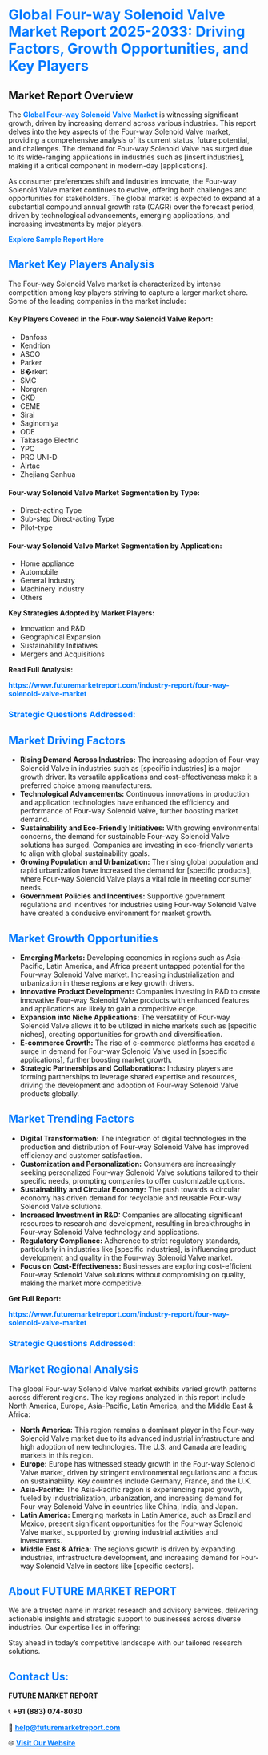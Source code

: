 <h1 style="color: #007BFF;">Global Four-way Solenoid Valve Market Report 2025-2033: Driving Factors, Growth Opportunities, and Key Players</h1>

<section id="overview">
<h2>Market Report Overview</h2>
<p>The <a href="https://www.futuremarketreport.com/industry-report/four-way-solenoid-valve-market" style="color: #007BFF; text-decoration: none;"><strong>Global Four-way Solenoid Valve Market</strong></a> is witnessing significant growth, driven by increasing demand across various industries. This report delves into the key aspects of the Four-way Solenoid Valve market, providing a comprehensive analysis of its current status, future potential, and challenges. The demand for Four-way Solenoid Valve has surged due to its wide-ranging applications in industries such as [insert industries], making it a critical component in modern-day [applications].</p>
<p>As consumer preferences shift and industries innovate, the Four-way Solenoid Valve market continues to evolve, offering both challenges and opportunities for stakeholders. The global market is expected to expand at a substantial compound annual growth rate (CAGR) over the forecast period, driven by technological advancements, emerging applications, and increasing investments by major players.</p>
</section>

<section id="overview">
<p><a href="https://www.futuremarketreport.com/request-sample/reportId=40721" style="color: #007BFF; text-decoration: none;"><strong>Explore Sample Report Here</strong></a></p>
</section>

<section id="key-players">
<h2 style="color: #007BFF;">Market Key Players Analysis</h2>
<p>The Four-way Solenoid Valve market is characterized by intense competition among key players striving to capture a larger market share. Some of the leading companies in the market include:</p>
<h4>Key Players Covered in the Four-way Solenoid Valve Report:</h4>
<ul><li>Danfoss</li><li>Kendrion</li><li>ASCO</li><li>Parker</li><li>B�rkert</li><li>SMC</li><li>Norgren</li><li>CKD</li><li>CEME</li><li>Sirai</li><li>Saginomiya</li><li>ODE</li><li>Takasago Electric</li><li>YPC</li><li>PRO UNI-D</li><li>Airtac</li><li>Zhejiang Sanhua</li></ul>
<h4>Four-way Solenoid Valve Market Segmentation by Type:</h4>
<ul><li>Direct-acting Type</li><li>Sub-step Direct-acting Type</li><li>Pilot-type</li></ul>

<h4>Four-way Solenoid Valve Market Segmentation by Application:</h4>
<ul><li>Home appliance</li><li>Automobile</li><li>General industry</li><li>Machinery industry</li><li>Others</li></ul>
<p><strong>Key Strategies Adopted by Market Players:</strong></p>
<ul>
<li>Innovation and R&D</li>
<li>Geographical Expansion</li>
<li>Sustainability Initiatives</li>
<li>Mergers and Acquisitions</li>
</ul>
</section>

<section>
<p><strong>Read Full Analysis: </strong></p><a href="https://www.futuremarketreport.com/industry-report/four-way-solenoid-valve-market" style="color: #007BFF; text-decoration: none;"><strong>https://www.futuremarketreport.com/industry-report/four-way-solenoid-valve-market</strong></a>
<h3 style="color: #007BFF;">Strategic Questions Addressed:</h3>
</section>

<section id="driving-factors">
<h2 style="color: #007BFF;">Market Driving Factors</h2>
<ul>
<li><strong>Rising Demand Across Industries:</strong> The increasing adoption of Four-way Solenoid Valve in industries such as [specific industries] is a major growth driver. Its versatile applications and cost-effectiveness make it a preferred choice among manufacturers.</li>
<li><strong>Technological Advancements:</strong> Continuous innovations in production and application technologies have enhanced the efficiency and performance of Four-way Solenoid Valve, further boosting market demand.</li>
<li><strong>Sustainability and Eco-Friendly Initiatives:</strong> With growing environmental concerns, the demand for sustainable Four-way Solenoid Valve solutions has surged. Companies are investing in eco-friendly variants to align with global sustainability goals.</li>
<li><strong>Growing Population and Urbanization:</strong> The rising global population and rapid urbanization have increased the demand for [specific products], where Four-way Solenoid Valve plays a vital role in meeting consumer needs.</li>
<li><strong>Government Policies and Incentives:</strong> Supportive government regulations and incentives for industries using Four-way Solenoid Valve have created a conducive environment for market growth.</li>
</ul>
</section>

<section id="growth-opportunities">
<h2 style="color: #007BFF;">Market Growth Opportunities</h2>
<ul>
<li><strong>Emerging Markets:</strong> Developing economies in regions such as Asia-Pacific, Latin America, and Africa present untapped potential for the Four-way Solenoid Valve market. Increasing industrialization and urbanization in these regions are key growth drivers.</li>
<li><strong>Innovative Product Development:</strong> Companies investing in R&D to create innovative Four-way Solenoid Valve products with enhanced features and applications are likely to gain a competitive edge.</li>
<li><strong>Expansion into Niche Applications:</strong> The versatility of Four-way Solenoid Valve allows it to be utilized in niche markets such as [specific niches], creating opportunities for growth and diversification.</li>
<li><strong>E-commerce Growth:</strong> The rise of e-commerce platforms has created a surge in demand for Four-way Solenoid Valve used in [specific applications], further boosting market growth.</li>
<li><strong>Strategic Partnerships and Collaborations:</strong> Industry players are forming partnerships to leverage shared expertise and resources, driving the development and adoption of Four-way Solenoid Valve products globally.</li>
</ul>
</section>

<section id="trending-factors">
<h2 style="color: #007BFF;">Market Trending Factors</h2>
<ul>
<li><strong>Digital Transformation:</strong> The integration of digital technologies in the production and distribution of Four-way Solenoid Valve has improved efficiency and customer satisfaction.</li>
<li><strong>Customization and Personalization:</strong> Consumers are increasingly seeking personalized Four-way Solenoid Valve solutions tailored to their specific needs, prompting companies to offer customizable options.</li>
<li><strong>Sustainability and Circular Economy:</strong> The push towards a circular economy has driven demand for recyclable and reusable Four-way Solenoid Valve solutions.</li>
<li><strong>Increased Investment in R&D:</strong> Companies are allocating significant resources to research and development, resulting in breakthroughs in Four-way Solenoid Valve technology and applications.</li>
<li><strong>Regulatory Compliance:</strong> Adherence to strict regulatory standards, particularly in industries like [specific industries], is influencing product development and quality in the Four-way Solenoid Valve market.</li>
<li><strong>Focus on Cost-Effectiveness:</strong> Businesses are exploring cost-efficient Four-way Solenoid Valve solutions without compromising on quality, making the market more competitive.</li>
</ul>
</section>

<section>
<p><strong>Get Full Report: </strong></p><a href="https://www.futuremarketreport.com/industry-report/four-way-solenoid-valve-market" style="color: #007BFF; text-decoration: none;"><strong>https://www.futuremarketreport.com/industry-report/four-way-solenoid-valve-market</strong></a>
<h3 style="color: #007BFF;">Strategic Questions Addressed:</h3>
</section>


<section id="regional-analysis">
<h2 style="color: #007BFF;">Market Regional Analysis</h2>
<p>The global Four-way Solenoid Valve market exhibits varied growth patterns across different regions. The key regions analyzed in this report include North America, Europe, Asia-Pacific, Latin America, and the Middle East & Africa:</p>
<ul>
<li><strong>North America:</strong> This region remains a dominant player in the Four-way Solenoid Valve market due to its advanced industrial infrastructure and high adoption of new technologies. The U.S. and Canada are leading markets in this region.</li>
<li><strong>Europe:</strong> Europe has witnessed steady growth in the Four-way Solenoid Valve market, driven by stringent environmental regulations and a focus on sustainability. Key countries include Germany, France, and the U.K.</li>
<li><strong>Asia-Pacific:</strong> The Asia-Pacific region is experiencing rapid growth, fueled by industrialization, urbanization, and increasing demand for Four-way Solenoid Valve in countries like China, India, and Japan.</li>
<li><strong>Latin America:</strong> Emerging markets in Latin America, such as Brazil and Mexico, present significant opportunities for the Four-way Solenoid Valve market, supported by growing industrial activities and investments.</li>
<li><strong>Middle East & Africa:</strong> The region’s growth is driven by expanding industries, infrastructure development, and increasing demand for Four-way Solenoid Valve in sectors like [specific sectors].</li>
</ul>
</section>

<footer>
<h2 style="color: #007BFF;">About FUTURE MARKET REPORT</h2>
<p>We are a trusted name in market research and advisory services, delivering actionable insights and strategic support to businesses across diverse industries. Our expertise lies in offering:</p>

<p>Stay ahead in today’s competitive landscape with our tailored research solutions.</p>

<h2 style="color: #007BFF;">Contact Us:</h2>
<p><strong>FUTURE MARKET REPORT</strong></p>
<p>📞 <strong>+91 (883) 074-8030</strong></p>
<p>📧 <strong><a href="mailto:help@futuremarketreport.com" style="color: #007BFF;">help@futuremarketreport.com</a></strong></p>
<p>🌐 <strong><a href="https://www.futuremarketreport.com/" style="color: #007BFF;">Visit Our Website</a></strong></p>
</footer>